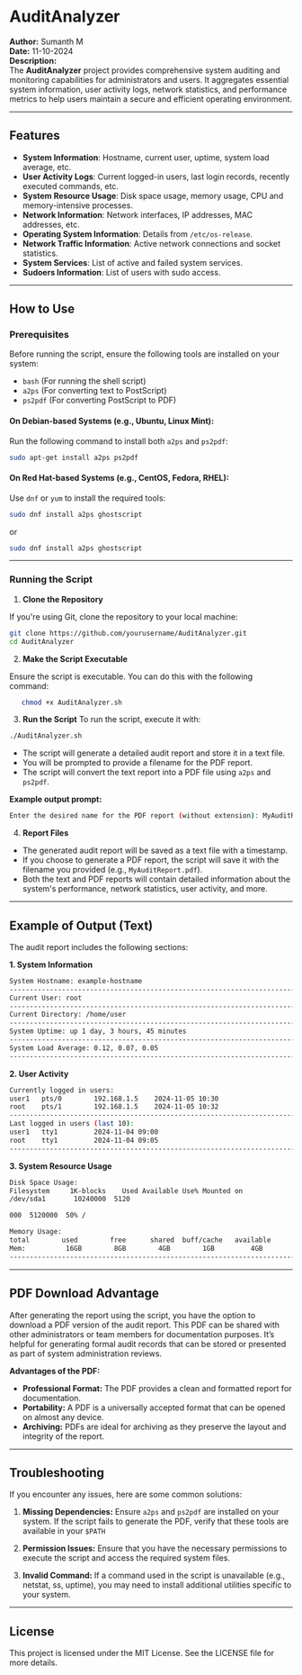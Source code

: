# AuditAnalyzer

**Author:** Sumanth M  
**Date:** 11-10-2024  
**Description:**  
The **AuditAnalyzer** project provides comprehensive system auditing and monitoring capabilities for administrators and users. It aggregates essential system information, user activity logs, network statistics, and performance metrics to help users maintain a secure and efficient operating environment.

---

## Features

- **System Information**: Hostname, current user, uptime, system load average, etc.
- **User Activity Logs**: Current logged-in users, last login records, recently executed commands, etc.
- **System Resource Usage**: Disk space usage, memory usage, CPU and memory-intensive processes.
- **Network Information**: Network interfaces, IP addresses, MAC addresses, etc.
- **Operating System Information**: Details from `/etc/os-release`.
- **Network Traffic Information**: Active network connections and socket statistics.
- **System Services**: List of active and failed system services.
- **Sudoers Information**: List of users with sudo access.

---

## How to Use

### Prerequisites

Before running the script, ensure the following tools are installed on your system:

- `bash` (For running the shell script)
- `a2ps` (For converting text to PostScript)
- `ps2pdf` (For converting PostScript to PDF)
  
#### On Debian-based Systems (e.g., Ubuntu, Linux Mint):
Run the following command to install both `a2ps` and `ps2pdf`:

```bash
sudo apt-get install a2ps ps2pdf
```

#### On Red Hat-based Systems (e.g., CentOS, Fedora, RHEL):
Use `dnf` or `yum` to install the required tools:

```bash
sudo dnf install a2ps ghostscript
```
or

```bash
sudo dnf install a2ps ghostscript
```
---

### Running the Script
1. **Clone the Repository**

  If you're using Git, clone the repository to your local machine:

```bash
git clone https://github.com/yourusername/AuditAnalyzer.git 
cd AuditAnalyzer
```

2. **Make the Script Executable**

Ensure the script is executable. You can do this with the following command:

```bash
   chmod +x AuditAnalyzer.sh
  ```

3. **Run the Script**
    To run the script, execute it with:
```bash
./AuditAnalyzer.sh

```
* The script will generate a detailed audit report and store it in a text file.
* You will be prompted to provide a filename for the PDF report.
* The script will convert the text report into a PDF file using `a2ps` and `ps2pdf`.

**Example output prompt:**

```bash
Enter the desired name for the PDF report (without extension): MyAuditReport
```

4. **Report Files**

* The generated audit report will be saved as a text file with a timestamp.
* If you choose to generate a PDF report, the script will save it with the filename you provided (e.g., `MyAuditReport.pdf`).
* Both the text and PDF reports will contain detailed information about the system's performance, network statistics, user activity, and more.
---

## Example of Output (Text)
The audit report includes the following sections:

**1. System Information**

```bash
System Hostname: example-hostname
------------------------------------------------------------------------------
Current User: root
------------------------------------------------------------------------------
Current Directory: /home/user
------------------------------------------------------------------------------
System Uptime: up 1 day, 3 hours, 45 minutes
------------------------------------------------------------------------------
System Load Average: 0.12, 0.07, 0.05
------------------------------------------------------------------------------
```
**2. User Activity**

```bash
Currently logged in users:
user1   pts/0        192.168.1.5    2024-11-05 10:30
root    pts/1        192.168.1.5    2024-11-05 10:32
------------------------------------------------------------------------------
Last logged in users (last 10):
user1   tty1         2024-11-04 09:00
root    tty1         2024-11-04 09:05
------------------------------------------------------------------------------
```

**3. System Resource Usage**
```bash
Disk Space Usage:
Filesystem     1K-blocks    Used Available Use% Mounted on
/dev/sda1       10240000  5120

000  5120000  50% /

Memory Usage:
total        used        free      shared  buff/cache   available
Mem:          16GB        8GB        4GB        1GB         4GB
------------------------------------------------------------------------------
```
---

## PDF Download Advantage
After generating the report using the script, you have the option to download a PDF version of the audit report. This PDF can be shared with other administrators or team members for documentation purposes. It’s helpful for generating formal audit records that can be stored or presented as part of system administration reviews.

**Advantages of the PDF:**

* **Professional Format:** The PDF provides a clean and formatted report for documentation.
* **Portability:** A PDF is a universally accepted format that can be opened on almost any device. 
* **Archiving:** PDFs are ideal for archiving as they preserve the layout and integrity of the report.
---

## Troubleshooting
If you encounter any issues, here are some common solutions:

1. **Missing Dependencies:** Ensure `a2ps` and `ps2pdf` are installed on your system. If the script fails to generate the PDF, verify that these tools are available in your   `$PATH`

2. **Permission Issues:** Ensure that you have the necessary permissions to execute the script and access the required system files.

3. **Invalid Command:** If a command used in the script is unavailable (e.g., netstat, ss, uptime), you may need to install additional utilities specific to your system.

---

## License
This project is licensed under the MIT License. See the LICENSE file for more details.
